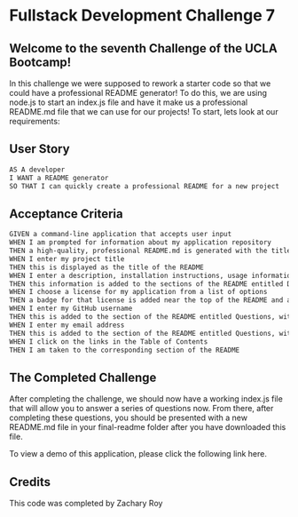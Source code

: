 # Fullstack Development Challenge 7

## Welcome to the seventh Challenge of the UCLA Bootcamp!

In this challenge we were supposed to rework a starter code so that we could have a professional README generator! To do this, we are using node.js to start an index.js file and have it make us a professional README.md file that we can use for our projects! To start, lets look at our requirements:

## User Story

```md
AS A developer
I WANT a README generator
SO THAT I can quickly create a professional README for a new project
```

## Acceptance Criteria

```md
GIVEN a command-line application that accepts user input
WHEN I am prompted for information about my application repository
THEN a high-quality, professional README.md is generated with the title of my project and sections entitled Description, Table of Contents, Installation, Usage, License, Contributing, Tests, and Questions
WHEN I enter my project title
THEN this is displayed as the title of the README
WHEN I enter a description, installation instructions, usage information, contribution guidelines, and test instructions
THEN this information is added to the sections of the README entitled Description, Installation, Usage, Contributing, and Tests
WHEN I choose a license for my application from a list of options
THEN a badge for that license is added near the top of the README and a notice is added to the section of the README entitled License that explains which license the application is covered under
WHEN I enter my GitHub username
THEN this is added to the section of the README entitled Questions, with a link to my GitHub profile
WHEN I enter my email address
THEN this is added to the section of the README entitled Questions, with instructions on how to reach me with additional questions
WHEN I click on the links in the Table of Contents
THEN I am taken to the corresponding section of the README
```

## The Completed Challenge

After completing the challenge, we should now have a working index.js file that will allow you to answer a series of questions now. From there, after completing these questions, you should be presented with a new README.md file in your final-readme folder after you have downloaded this file.

To view a demo of this application, please click the following link here.

## Credits
This code was completed by Zachary Roy